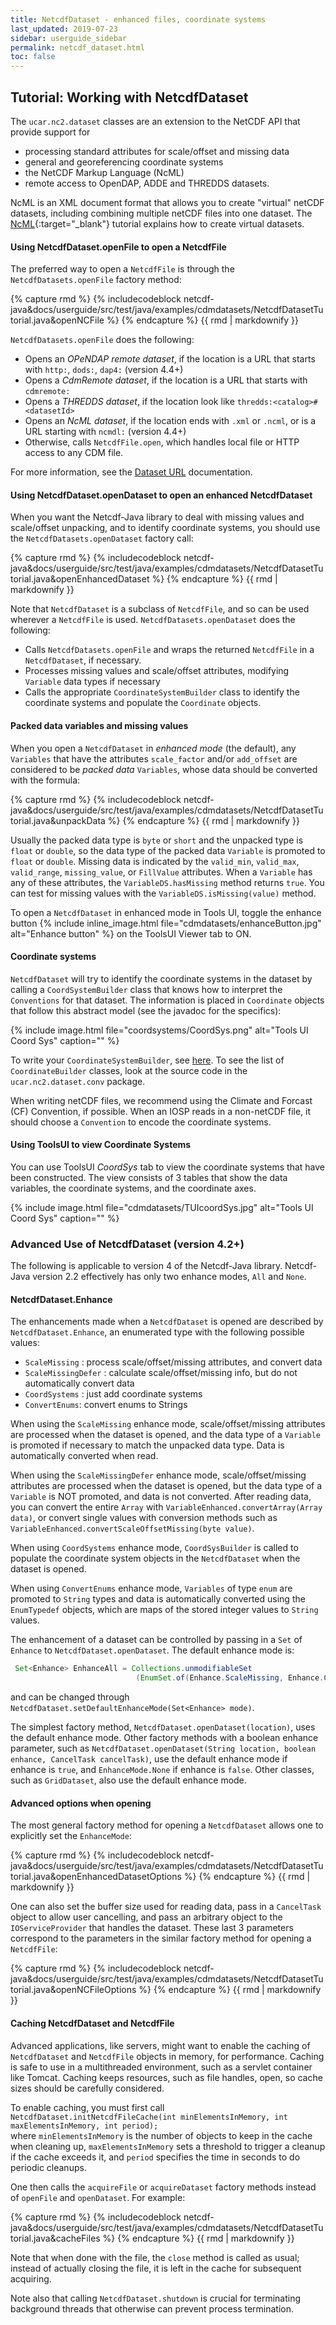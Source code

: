 ```yaml
---
title: NetcdfDataset - enhanced files, coordinate systems
last_updated: 2019-07-23
sidebar: userguide_sidebar 
permalink: netcdf_dataset.html
toc: false
---
```

## Tutorial: Working with NetcdfDataset

The `ucar.nc2.dataset` classes are an extension to the NetCDF API that provide support for

* processing standard attributes for scale/offset and missing data
* general and georeferencing coordinate systems
* the NetCDF Markup Language (NcML)
* remote access to OpenDAP, ADDE and THREDDS datasets.

NcML is an XML document format that allows you to create "virtual" netCDF datasets, including combining multiple netCDF files into one dataset. 
The [NcML](/thredds/ncml/current/basic_ncml_tutorial.html){:target="_blank"} tutorial explains how to create virtual datasets.

#### Using NetcdfDataset.openFile to open a NetcdfFile

The preferred way to open a `NetcdfFile` is through the `NetcdfDatasets.openFile` factory method:

{% capture rmd %}
{% includecodeblock netcdf-java&docs/userguide/src/test/java/examples/cdmdatasets/NetcdfDatasetTutorial.java&openNCFile %}
{% endcapture %}
{{ rmd | markdownify }}

`NetcdfDatasets.openFile` does the following:

* Opens an *OPeNDAP remote dataset*, if the location is a URL that starts with `http:`, `dods:`, `dap4:` (version 4.4+)
* Opens a *CdmRemote dataset*, if the location is a URL that starts with `cdmremote:`
* Opens a *THREDDS dataset*, if the location look like `thredds:<catalog>#<datasetId>`
* Opens an *NcML dataset*, if the location ends with `.xml` or `.ncml`, or is a URL starting with `ncmdl:` (version 4.4+)
* Otherwise, calls `NetcdfFile.open`, which handles local file or HTTP access to any CDM file.

For more information, see the [Dataset URL](dataset_urls.html) documentation.

#### Using NetcdfDataset.openDataset to open an enhanced NetcdfDataset

When you want the Netcdf-Java library to deal with missing values and scale/offset unpacking, and to identify coordinate systems, 
you should use the `NetcdfDatasets.openDataset` factory call:

{% capture rmd %}
{% includecodeblock netcdf-java&docs/userguide/src/test/java/examples/cdmdatasets/NetcdfDatasetTutorial.java&openEnhancedDataset %}
{% endcapture %}
{{ rmd | markdownify }}

Note that `NetcdfDataset` is a subclass of `NetcdfFile`, and so can be used wherever a `NetcdfFile` is used. `NetcdfDatasets.openDataset` does the following:

* Calls `NetcdfDatasets.openFile` and wraps the returned `NetcdfFile` in a `NetcdfDataset`, if necessary.
* Processes missing values and scale/offset attributes, modifying `Variable` data types if necessary
* Calls the appropriate `CoordinateSystemBuilder` class to identify the coordinate systems and populate the `Coordinate` objects.

#### Packed data variables and missing values

When you open a `NetcdfDataset` in *enhanced mode* (the default), any `Variables` that have the attributes `scale_factor` and/or `add_offset` are considered to be *packed data* `Variables`, whose data should be converted with the formula:

{% capture rmd %}
{% includecodeblock netcdf-java&docs/userguide/src/test/java/examples/cdmdatasets/NetcdfDatasetTutorial.java&unpackData %}
{% endcapture %}
{{ rmd | markdownify }}

Usually the packed data type is `byte` or `short` and the unpacked type is `float` or `double`, so the data type of the packed data `Variable` is promoted to `float` or `double`.
Missing data is indicated by the `valid_min`, `valid_max`, `valid_range`, `missing_value`, or `FillValue` attributes. When a `Variable` has any of these attributes, the `VariableDS.hasMissing` method returns `true`. 
You can test for missing values with the `VariableDS.isMissing(value)` method.

To open a `NetcdfDataset` in enhanced mode in Tools UI, toggle the enhance button 
{% include inline_image.html file="cdmdatasets/enhanceButton.jpg" alt="Enhance button" %} on the ToolsUI Viewer tab to ON.

#### Coordinate systems

`NetcdfDataset` will try to identify the coordinate systems in the dataset by calling a `CoordSystemBuilder` class that knows how to interpret the `Conventions` for that dataset. 
The information is placed in `Coordinate` objects that follow this abstract model (see the javadoc for the specifics):

{% include image.html file="coordsystems/CoordSys.png" alt="Tools UI Coord Sys" caption="" %}

To write your `CoordinateSystemBuilder`, see [here](coord_system_builder.html). To see the list of `CoordinateBuilder` classes, look at the source code in the `ucar.nc2.dataset.conv` package.

When writing netCDF files, we recommend using the Climate and Forcast (CF) Convention, if possible. 
When an IOSP reads in a non-netCDF file, it should choose a `Convention` to encode the coordinate systems.

#### Using ToolsUI to view Coordinate Systems

You can use ToolsUI *CoordSys* tab to view the coordinate systems that have been constructed. 
The view consists of 3 tables that show the data variables, the coordinate systems, and the coordinate axes.

{% include image.html file="cdmdatasets/TUIcoordSys.jpg" alt="Tools UI Coord Sys" caption="" %}

### Advanced Use of NetcdfDataset (version 4.2+)

The following is applicable to version 4 of the Netcdf-Java library. Netcdf-Java version 2.2 effectively has only two enhance modes, `All` and `None`.

#### NetcdfDataset.Enhance

The enhancements made when a `NetcdfDataset` is opened are described by `NetcdfDataset.Enhance`, an enumerated type with the following possible values:

* `ScaleMissing` : process scale/offset/missing attributes, and convert data
* `ScaleMissingDefer` : calculate scale/offset/missing info, but do not automatically convert data
* `CoordSystems` : just add coordinate systems
* `ConvertEnums`: convert enums to Strings
 
When using the `ScaleMissing` enhance mode, scale/offset/missing attributes are processed when the dataset is opened, 
and the data type of a `Variable` is promoted if necessary to match the unpacked data type. Data is automatically converted when read.

When using the `ScaleMissingDefer` enhance mode, scale/offset/missing attributes are processed when the dataset is opened, 
but the data type of a `Variable` is NOT promoted, and data is not converted. After reading data, you can convert the entire `Array` with `VariableEnhanced.convertArray(Array data)`, 
or convert single values with conversion methods such as `VariableEnhanced.convertScaleOffsetMissing(byte value)`.

When using `CoordSystems` enhance mode, `CoordSysBuilder` is called to populate the coordinate system objects in the `NetcdfDataset` when the dataset is opened.

When using `ConvertEnums` enhance mode, `Variables` of type `enum` are promoted to `String` types and data is automatically converted using the `EnumTypedef` objects, 
which are maps of the stored integer values to `String` values.

The enhancement of a dataset can be controlled by passing in a `Set` of `Enhance` to `NetcdfDataset.openDataset`. The default enhance mode is:

~~~java
 Set<Enhance> EnhanceAll = Collections.unmodifiableSet
                            (EnumSet.of(Enhance.ScaleMissing, Enhance.CoordSystems, Enhance.ConvertEnums));
~~~

and can be changed through `NetcdfDataset.setDefaultEnhanceMode(Set<Enhance> mode)`.

The simplest factory method, `NetcdfDataset.openDataset(location)`, uses the default enhance mode. 
Other factory methods with a boolean enhance parameter, such as `NetcdfDataset.openDataset(String location, boolean enhance, CancelTask cancelTask)`, 
use the default enhance mode if enhance is `true`, and `EnhanceMode.None` if enhance is `false`. Other classes, such as `GridDataset`, also use the default enhance mode.

#### Advanced options when opening

The most general factory method for opening a `NetcdfDataset` allows one to explicitly set the `EnhanceMode`:

{% capture rmd %}
{% includecodeblock netcdf-java&docs/userguide/src/test/java/examples/cdmdatasets/NetcdfDatasetTutorial.java&openEnhancedDatasetOptions %}
{% endcapture %}
{{ rmd | markdownify }}

One can also set the buffer size used for reading data, pass in a `CancelTask` object to allow user cancelling, 
and pass an arbitrary object to the `IOServiceProvider` that handles the dataset. 
These last 3 parameters correspond to the parameters in the similar factory method for opening a `NetcdfFile`:

{% capture rmd %}
{% includecodeblock netcdf-java&docs/userguide/src/test/java/examples/cdmdatasets/NetcdfDatasetTutorial.java&openNCFileOptions %}
{% endcapture %}
{{ rmd | markdownify }}
  
#### Caching NetcdfDataset and NetcdfFile

Advanced applications, like servers, might want to enable the caching of `NetcdfDataset` and `NetcdfFile` objects in memory, for performance. 
Caching is safe to use in a multithreaded environment, such as a servlet container like Tomcat. Caching keeps resources, such as file handles, open, 
so cache sizes should be carefully considered.

To enable caching, you must first call `NetcdfDataset.initNetcdfFileCache(int minElementsInMemory, int maxElementsInMemory, int period);`  
where `minElementsInMemory` is the number of objects to keep in the cache when cleaning up, `maxElementsInMemory` sets a threshold to trigger 
a cleanup if the cache exceeds it, and `period` specifies the time in seconds to do periodic cleanups.

One then calls the `acquireFile` or `acquireDataset` factory methods instead of `openFile` and `openDataset`. For example:

{% capture rmd %}
{% includecodeblock netcdf-java&docs/userguide/src/test/java/examples/cdmdatasets/NetcdfDatasetTutorial.java&cacheFiles %}
{% endcapture %}
{{ rmd | markdownify }}

Note that when done with the file, the `close` method is called as usual; instead of actually closing the file, it is left in the cache for subsequent acquiring.

Note also that calling `NetcdfDataset.shutdown` is crucial for terminating background threads that otherwise can prevent process termination.